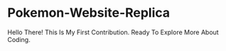 # Pokemon-Website-Replica
Hello There! This Is My First Contribution.
Ready To Explore More About Coding.
